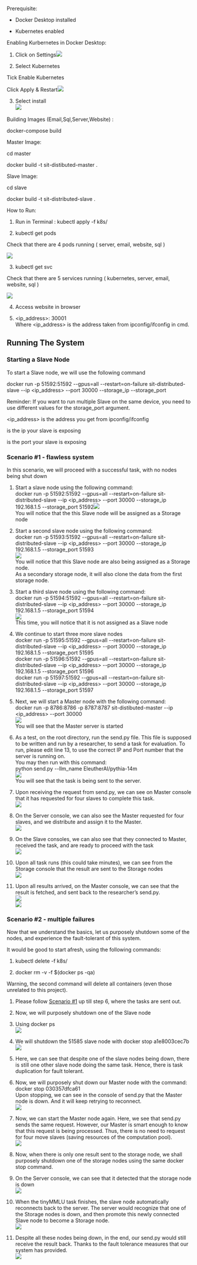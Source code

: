 
Prerequisite:

-   Docker Desktop installed
    
-   Kubernetes enabled
    

  

Enabling Kurbernetes in Docker Desktop:

1.  Click on Settings![](https://lh7-rt.googleusercontent.com/docsz/AD_4nXed9KSn7no3pQpe9AG7DuNZ-dBc_NkTa9g-zLgw2Aquxc2dsA6KceaMMcs7_t8ZDJyZ1nJUkTT9Xk3yrRCOoF38swvNQB-xhzPhG9RZAAxq0PCaGnbeHqh3vR_xbSMIS5KuCS7SOA?key=Q76yZIKrh_GMrC9c_IfTvAvZ)
    
2.  Select Kubernetes
    

Tick Enable Kubernetes

Click Apply & Restart![](https://lh7-rt.googleusercontent.com/docsz/AD_4nXcOstpcT9PRSO5hd7PzvJpn_04z6EaRZQvldnRipbOrvYZGMkLD-7kT4x1MxyH-4U83a3jmDiRDwCK9lPMZjEjaMBQVLU-lmEnvdXzOfQNQq7-uD2Cwk5mkwnFMikPCZNwH3tJA?key=Q76yZIKrh_GMrC9c_IfTvAvZ)

3.  Select install  
    ![](https://lh7-rt.googleusercontent.com/docsz/AD_4nXe_GJFSvz8TqqSDirxlBqB0ALfK1uHaKXQ1Y_6oYITMaw6-C-9m3jwAWoLnegbrjebiHbG6UlNPcgKDzteaVwRd0I5Os3FFOUkZ8I_u138i-TLbwCuwj4rZeskGcYDkzhi55cIwEg?key=Q76yZIKrh_GMrC9c_IfTvAvZ)
    

  
  

Building Images (Email,Sql,Server,Website) :

docker-compose build

  

Master Image:

cd master

docker build -t sit-distibuted-master .

  

Slave Image:

cd slave

docker build -t sit-distributed-slave .

  

How to Run:

1.  Run in Terminal : kubectl apply -f k8s/
    
2.  kubectl get pods
    

Check that there are 4 pods running ( server, email, website, sql )

![](https://lh7-rt.googleusercontent.com/docsz/AD_4nXdr5FrT9seGD1Wvu_NT4XYsEU_qzqw4vGtk4d7AELuxHvuBM1mOwUNnzJpQPX_ywTkvjOgdu28f9BSJWrZ8dZWnfwZuX_uouAxwg-6HWCA_91S2e9W9kI0lEvAwbHdmUkEFWlDjfplzrUqHKZDaDkaMbAlc?key=Q76yZIKrh_GMrC9c_IfTvAvZ)

3.  kubectl get svc
    

Check that there are 5 services running ( kubernetes, server, email, website, sql )

![](https://lh7-rt.googleusercontent.com/docsz/AD_4nXd9gI6se-c_arHjuj4pEHGT4ciAhy2xeJltlOyFLm6F7USer6WoViH429kc9NOpQ7A6oRlbjI8j8RdoMOu7ffDMlCU4r4H1T53zvMLlyIR7PUHty_BaZ9vFwkckPdOagSPXnGw8VQVFLlptyCAYobdS_Ykm?key=Q76yZIKrh_GMrC9c_IfTvAvZ)

  

4.  Access website in browser
    

1.  <ip_address>: 30001  
    Where <ip_address> is the address taken from ipconfig/ifconfig in cmd.
    

  

## Running The System

### Starting a Slave Node

To start a Slave node, we will use the following command

docker run -p 51592:51592 --gpus=all --restart=on-failure sit-distributed-slave --ip <ip_address> --port 30000 --storage_ip <your-public-ip> --storage_port <your-public-port>

  

Reminder: If you want to run multiple Slave on the same device, you need to use different values for the storage_port argument.

<ip_address> is the address you get from ipconfig/ifconfig

<your-public-ip> is the ip your slave is exposing

<your-public-port> is the port your slave is exposing

### Scenario #1 - flawless system

In this scenario, we will proceed with a successful task, with no nodes being shut down

  

1.  Start a slave node using the following command:  
    docker run -p 51592:51592 --gpus=all --restart=on-failure sit-distributed-slave --ip <ip_address> --port 30000 --storage_ip 192.168.1.5 --storage_port 51592![](https://lh7-rt.googleusercontent.com/docsz/AD_4nXeP2j-nGNHyrNUn0Tr5aQWchY3SKqhgbudylxsOEF8GvDwtovg5pfstz_28zyDQxun0_8NIEbayajw7x0AgM0vyZa-LBqWTPOwGHPSVN4shSfTyX9BHW1v8rmaPqbiMz8bHr9N3Kw?key=Q76yZIKrh_GMrC9c_IfTvAvZ)  
    You will notice that the this Slave node will be assigned as a Storage node  
      
    
2.  Start a second slave node using the following command:  
    docker run -p 51593:51592 --gpus=all --restart=on-failure sit-distributed-slave --ip <ip_address> --port 30000 --storage_ip 192.168.1.5 --storage_port 51593  
    ![](https://lh7-rt.googleusercontent.com/docsz/AD_4nXe19jHsSz-LUaT6vtyYVnaRLopEqLytdRzy0Vwt6V25tqrG4nM4bb8qBkrnwFmd8Ed0AxAnRO0ZMTHA2MRI-Z4TZb6EI18TZWuYHeO00ZwySoUvIpZIOHgoQJ6KSpyc1koc7Hz4tA?key=Q76yZIKrh_GMrC9c_IfTvAvZ)  
    You will notice that this Slave node are also being assigned as a Storage node.  
    As a secondary storage node, it will also clone the data from the first storage node.
    
3.  Start a third slave node using the following command:  
    docker run -p 51594:51592 --gpus=all --restart=on-failure sit-distributed-slave --ip <ip_address> --port 30000 --storage_ip 192.168.1.5 --storage_port 51594  
    ![](https://lh7-rt.googleusercontent.com/docsz/AD_4nXc_FsGzogf2G5sQK2-61WDYuUomO8wUrj3iTKpQo1OPjFRkmiFg0vVJ570vqWCTLVh5jkwVa80gg1rPEcQRVXK55eUrxg-HPGZttfEtI3TXfWavKM_W3-n0zdtAeJrCnSzy-eEp?key=Q76yZIKrh_GMrC9c_IfTvAvZ)  
    This time, you will notice that it is not assigned as a Slave node
    
4.  We continue to start three more slave nodes  
    docker run -p 51595:51592 --gpus=all --restart=on-failure sit-distributed-slave --ip <ip_address> --port 30000 --storage_ip 192.168.1.5 --storage_port 51595  
    docker run -p 51596:51592 --gpus=all --restart=on-failure sit-distributed-slave --ip <ip_address> --port 30000 --storage_ip 192.168.1.5 --storage_port 51596  
    docker run -p 51597:51592 --gpus=all --restart=on-failure sit-distributed-slave --ip <ip_address> --port 30000 --storage_ip 192.168.1.5 --storage_port 51597
    
5.  Next, we will start a Master node with the following command:  
    docker run -p 8786:8786 -p 8787:8787 sit-distibuted-master --ip <ip_address> --port 30000  
    ![](https://lh7-rt.googleusercontent.com/docsz/AD_4nXdST1B_bteczJN5U0t6qoVQa8YonxnGcRyMC0xouPYbQbx5TMOm_kDZWSSFDijKrcKq3J68DTwnThs3AbFJFAW1TFLxSoS3ey1EFrhKl6Ey9vsrHn3LBm7J8MwftofBbVSpjugLgA?key=Q76yZIKrh_GMrC9c_IfTvAvZ)  
    You will see that the Master server is started
    
6.  As a test, on the root directory, run the send.py file. This file is supposed to be written and run by a researcher, to send a task for evaluation. To run, please edit line 13, to use the correct IP and Port number that the server is running on.  
    You may then run with this command:  
    python send.py --llm_name EleutherAI/pythia-14m  
    ![](https://lh7-rt.googleusercontent.com/docsz/AD_4nXdOauHUq_-_h_Su7A2khnSiKBPs_XLgvrU0UB4Wzj-VTfppnKeaVXR_YA7DVxLFnTc_-AGrUdRnCI34empy66BzDJwoQoXuyzHYeDhSHYiGMTDHtMqzgMqkZsZuave5468skQV2Zw?key=Q76yZIKrh_GMrC9c_IfTvAvZ)  
    You will see that the task is being sent to the server.
    
7.  Upon receiving the request from send.py, we can see on Master console that it has requested for four slaves to complete this task.  
    ![](https://lh7-rt.googleusercontent.com/docsz/AD_4nXfVi5WBuEbojiI6bVSnwmudtU-xmPFO47r2dlhM6Ojhu_3QL9UQNbntXuD4HLNqYt_hHHGsKadNGZbZS-Q_guPAUfiqFpbDWhHloBtELLUF6E175ARvELLHgRWvP8lJBNc3UqRPRQ?key=Q76yZIKrh_GMrC9c_IfTvAvZ)
    
8.  On the Server console, we can also see the Master requested for four slaves, and we distribute and assign it to the Master.  
    ![](https://lh7-rt.googleusercontent.com/docsz/AD_4nXe-SiSFJaGcUja-dLWYsbW8x9olvnqO_TGHk1x7IS4oJEhH7N8b-hWU1YDl8SSeT_aOXOdoKjrG-ubbbpvCw0DJoT54ZjVJjjWGC1UownpjtrsaWlaUh9EbX9DU3YtrMNxeiD5u6g?key=Q76yZIKrh_GMrC9c_IfTvAvZ)
    
9.  On the Slave consoles, we can also see that they connected to Master, received the task, and are ready to proceed with the task  
    ![](https://lh7-rt.googleusercontent.com/docsz/AD_4nXf5R8sqp3hFKVHDWVxwoPXqc_lEHl0uTSNyygNZIpel1iPBOeHDy0bZdJDIxOlG9Cnuji3p0LPFNvVqTouBbwJiOu1IMyVXta6xi6ExZ2TbEqLzQQEM5gAIoliEFDfVEDAyPjQM?key=Q76yZIKrh_GMrC9c_IfTvAvZ)
    
10.  Upon all task runs (this could take minutes), we can see from the Storage console that the result are sent to the Storage nodes  
    ![](https://lh7-rt.googleusercontent.com/docsz/AD_4nXfR1epXp9n5bp-IAUaKPh4LCrGHEoErixIWIRGHNWsetGwCxjasnlIgySqg_fWN3B_bSyTLJNZo-Qth7pm6llg9t6dyHhB804cwwyH52DzXWPbuOYlpP8Qu49_FVNk2BaHCoEBG?key=Q76yZIKrh_GMrC9c_IfTvAvZ)
    
11.  Upon all results arrived, on the Master console, we can see that the result is fetched, and sent back to the researcher’s send.py.  
    ![](https://lh7-rt.googleusercontent.com/docsz/AD_4nXduJETI09l1jhNQN4YniXI914OMVG17cwWl23rRfjiWp5dN4ktcm7QVhPO8q1vZiCoNeqsPNavXnfPSY-ykXf_YSti4QjbW0BWxNNXDROlWh6oIXCyGPsMXo0Zs3PRQJhaBOHMBfA?key=Q76yZIKrh_GMrC9c_IfTvAvZ)  
    ![](https://lh7-rt.googleusercontent.com/docsz/AD_4nXfDd3JI4rlaQUw-K71tc24FBH_d_uCVmaois6HWRF9oXciwxzCXMTDOafBmZIKJzK6bFTuUynN9C6aa0BqhBNXR9htlyLB6_f564J7-lae41vskDPKjP9y3DdHIgJgaN32C6PeEZQ?key=Q76yZIKrh_GMrC9c_IfTvAvZ)
    

### Scenario #2 - multiple failures

Now that we understand the basics, let us purposely shutdown some of the nodes, and experience the fault-tolerant of this system.

It would be good to start afresh, using the following commands:

1.  kubectl delete -f k8s/
    
2.  docker rm -v -f $(docker ps -qa)
    

  

Warning, the second command will delete all containers (even those unrelated to this project).

  

1.  Please follow [Scenario #1](https://docs.google.com/document/d/1tN9KhO8Mt05llhKZEw-_S5LlWJf3npzdye7u6s_gr5E/edit?tab=t.0#heading=h.kre6cr3xl1f1) up till step 6, where the tasks are sent out.
    
2.  Now, we will purposely shutdown one of the Slave node
    

1.  Using docker ps  
    ![](https://lh7-rt.googleusercontent.com/docsz/AD_4nXeukSl3QiLdGUxChOc6EiKrkrSQttnU4JLNkUSloDu_tBDOjOLMHHOxTsieTVmOKzfr0FarMRH-W1S5MyNZhnvgT5uXB39UbNGEWi3vD8I4GJMzkA0Y9lfGInJkmnX2vAUnHQH0?key=Q76yZIKrh_GMrC9c_IfTvAvZ)
    
2.  We will shutdown the 51585 slave node with docker stop a1e8003cec7b  
    ![](https://lh7-rt.googleusercontent.com/docsz/AD_4nXc6YiM3syrEhDG8TlRDW85U2QXhCU1BDDtU_YO0-M4q1ytGwyprWAjB8wzOWjeTY6KRJelqcr6Y0psJpBT4n8px0eubRJNGZ6LFLHxho_HTVCJV_vHashsDz7mL9YPupqcTI2yKog?key=Q76yZIKrh_GMrC9c_IfTvAvZ)
    
3.  Here, we can see that despite one of the slave nodes being down, there is still one other slave node doing the same task. Hence, there is task duplication for fault tolerant.
    

4.  Now, we will purposely shut down our Master node with the command:  
    docker stop 030357dfca61  
    Upon stopping, we can see in the console of send.py that the Master node is down. And it will keep retrying to reconnect.  
    ![](https://lh7-rt.googleusercontent.com/docsz/AD_4nXe8coW5pa6KxzRbts6XiYgDS6QzrMw6KS9joaPTlotxZxytXTNQ6Hr5Oft0A1Qk0gxMs3bk_0XKCRFDsAQr8TltxupymJFn96quzjzc8k95ay5u0CQEb6VMaKFU0mLtLV-2fQ7T4A?key=Q76yZIKrh_GMrC9c_IfTvAvZ)
    
5.  Now, we can start the Master node again. Here, we see that send.py sends the same request. However, our Master is smart enough to know that this request is being processed. Thus, there is no need to request for four move slaves (saving resources of the computation pool).  
    ![](https://lh7-rt.googleusercontent.com/docsz/AD_4nXdRq7Xg-B4EpW56qUY4zUwbP0dXBOamI1tyC0Uai2iCVE5Bctmal-rIe-sfm51kbYD8H5lzaw2MKWRXYk2J7u-y8zYTkeV2zYYzhlhF7kb5ne9qlNTg9Z0DwloWBryE5h8C1dSO?key=Q76yZIKrh_GMrC9c_IfTvAvZ)
    
6.  Now, when there is only one result sent to the storage node, we shall purposely shutdown one of the storage nodes using the same docker stop command.
    
7.  On the Server console, we can see that it detected that the storage node is down  
    ![](https://lh7-rt.googleusercontent.com/docsz/AD_4nXdPEWsL7lUzxigd-Wjy0i7kaDWtRrOuOXG_-rzaDK2loaf5NLTV2a5BhOCtOloKYFtds4R-wdNHY1HjRF6skQHtdpdDvheOHk7YvH5L4tYpLr1pIHtcdPe4d8hxASTUI9vfzaPV?key=Q76yZIKrh_GMrC9c_IfTvAvZ)
    
8.  When the tinyMMLU task finishes, the slave node automatically reconnects back to the server. The server would recognize that one of the Storage nodes is down, and then promote this newly connected Slave node to become a Storage node.  
    ![](https://lh7-rt.googleusercontent.com/docsz/AD_4nXdUvoNx0RnN3vvIgPiCqvbgcnn04cxmv8rOV3Hh06Tr6RCwL7h9Obab3O5PcKouOL-d7gZnWENRP-0_DfTSzhhx0bQpHSvlw_t3sCbflx_4Gt6XT99jowXcduYto2vpadu_zgvk?key=Q76yZIKrh_GMrC9c_IfTvAvZ)
    
9.  Despite all these nodes being down, in the end, our send.py would still receive the result back. Thanks to the fault tolerance measures that our system has provided.  
    ![](https://lh7-rt.googleusercontent.com/docsz/AD_4nXclDc54XuTppOaUMmuNlHozt2BpTi-roa4D8PJBq8ISihqgsrYdRhzEIAqM6M7J2zG5rw_Zf_1dlo1KIdoNX9_3QUaDqTr50u6iM7O4gwiKyscMrkO4oYs_Jk7DQ2QzfMwOrhtSnA?key=Q76yZIKrh_GMrC9c_IfTvAvZ)

